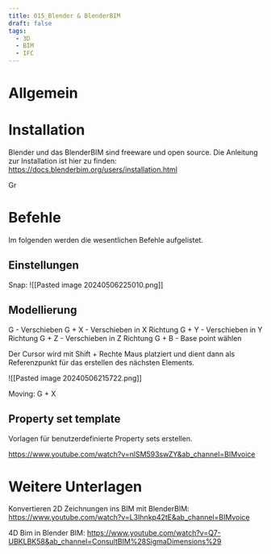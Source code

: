 ```yaml
---
title: 015_Blender & BlenderBIM
draft: false
tags:
  - 3D
  - BIM
  - IFC
---
```

 
# Allgemein



# Installation 
Blender und das BlenderBIM sind freeware und open source.
Die Anleitung zur Installation ist hier zu finden:
https://docs.blenderbim.org/users/installation.html



Gr



# Befehle
Im folgenden werden die wesentlichen Befehle aufgelistet.

## Einstellungen

Snap:
![[Pasted image 20240506225010.png]]

## Modellierung


G - Verschieben
G + X - Verschieben in X Richtung
G + Y - Verschieben in Y Richtung
G + Z - Verschieben in Z Richtung
G + B - Base point wählen

Der Cursor wird mit
	Shift + Rechte Maus 
platziert und dient dann als Referenzpunkt für das erstellen des nächsten Elements.

![[Pasted image 20240506215722.png]]




Moving: G + X 




## Property set template
Vorlagen für benutzerdefinierte Property sets erstellen.

https://www.youtube.com/watch?v=nlSM593swZY&ab_channel=BIMvoice





# Weitere Unterlagen

Konvertieren 2D Zeichnungen ins BIM mit BlenderBIM: 
https://www.youtube.com/watch?v=L3Ihnkp42tE&ab_channel=BIMvoice

4D Bim in Blender BIM:
https://www.youtube.com/watch?v=Q7-UBKLBK58&ab_channel=ConsultBIM%28SigmaDimensions%29

